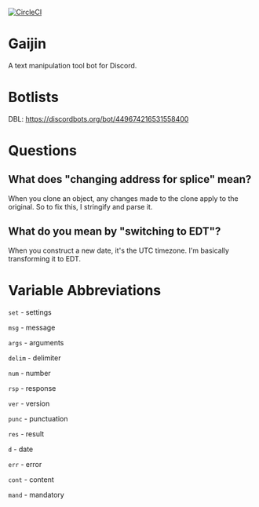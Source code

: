 [![CircleCI](https://circleci.com/gh/mets11rap/Gaijin.svg?style=svg)](https://circleci.com/gh/mets11rap/Gaijin)

# Gaijin
A text manipulation tool bot for Discord.

# Botlists
DBL: https://discordbots.org/bot/449674216531558400

# Questions
What does "changing address for splice" mean?
-----
When you clone an object, any changes made to the clone apply to the original. So to fix this, I stringify and parse it.

What do you mean by "switching to EDT"?
-----
When you construct a new date, it's the UTC timezone. I'm basically transforming it to EDT.

# Variable Abbreviations
`set` - settings

`msg` - message

`args` - arguments

`delim` - delimiter

`num` - number

`rsp` - response

`ver` - version

`punc` - punctuation

`res` - result

`d`   - date

`err` - error

`cont` - content

`mand` - mandatory